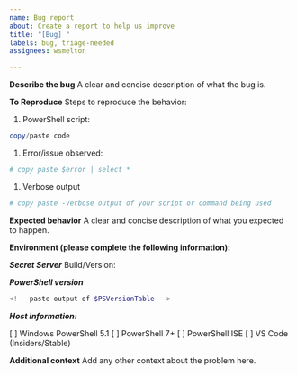 ```yaml
---
name: Bug report
about: Create a report to help us improve
title: "[Bug] "
labels: bug, triage-needed
assignees: wsmelton

---
```


<!--
🚨🚨🚨🚨🚨🚨🚨🚨🚨🚨
Please provide the details requested and **DO NOT** delete this template.
Deletion of this template and not providing the details requested is cause for your issue to be closed.
🚨🚨🚨🚨🚨🚨🚨🚨🚨🚨
-->
**Describe the bug**
A clear and concise description of what the bug is.

**To Reproduce**
Steps to reproduce the behavior:
1. PowerShell script:

```powershell
copy/paste code
```

1. Error/issue observed:

```powershell
# copy paste $error | select *
```

1. Verbose output

```powershell
# copy paste -Verbose output of your script or command being used
```

**Expected behavior**
A clear and concise description of what you expected to happen.

**Environment (please complete the following information):**

***Secret Server***
Build/Version: 

***PowerShell version***

```powershell
<!-- paste output of $PSVersionTable -->
```

***Host information:***

[ ] Windows PowerShell 5.1
[ ] PowerShell 7+
[ ] PowerShell ISE
[ ] VS Code (Insiders/Stable)

<!--
VS Code, please provide the output of the following:

& {"### VSCode version: $(code -v)"; "`n### VSCode extensions:`n$(code --list-extensions --show-versions | Out-String)"; "`n### PSES version: $($pseditor.EditorServicesVersion)"; "`n### PowerShell version:`n$($PSVersionTable | Out-String)"}

If you are using VS Code Insiders Edition:

& {"### VSCode version: $(code-insiders -v)"; "`n### VSCode extensions:`n$(code-insiders --list-extensions --show-versions | Out-String)"; "`n### PSES version: $($pseditor.EditorServicesVersion)"; "`n### PowerShell version:`n$($PSVersionTable | Out-String)"}
-->

**Additional context**
Add any other context about the problem here.

